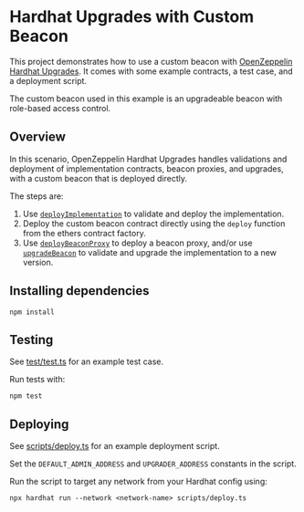 # Hardhat Upgrades with Custom Beacon

This project demonstrates how to use a custom beacon with [OpenZeppelin Hardhat Upgrades](https://docs.openzeppelin.com/upgrades-plugins/1.x/hardhat-upgrades). It comes with some example contracts, a test case, and a deployment script.

The custom beacon used in this example is an upgradeable beacon with role-based access control.

## Overview

In this scenario, OpenZeppelin Hardhat Upgrades handles validations and deployment of implementation contracts, beacon proxies, and upgrades, with a custom beacon that is deployed directly.

The steps are:
1. Use [`deployImplementation`](https://docs.openzeppelin.com/upgrades-plugins/1.x/api-hardhat-upgrades#deploy-implementation) to validate and deploy the implementation.
2. Deploy the custom beacon contract directly using the `deploy` function from the ethers contract factory.
3. Use [`deployBeaconProxy`](https://docs.openzeppelin.com/upgrades-plugins/1.x/api-hardhat-upgrades#deploy-beacon-proxy) to deploy a beacon proxy, and/or use [`upgradeBeacon`](https://docs.openzeppelin.com/upgrades-plugins/1.x/api-hardhat-upgrades#upgrade-beacon) to validate and upgrade the implementation to a new version.

## Installing dependencies

```
npm install
```

## Testing

See [test/test.ts](test/test.ts) for an example test case.

Run tests with:
```
npm test
```

## Deploying

See [scripts/deploy.ts](scripts/deploy.ts) for an example deployment script.

Set the `DEFAULT_ADMIN_ADDRESS` and `UPGRADER_ADDRESS` constants in the script.

Run the script to target any network from your Hardhat config using:
```
npx hardhat run --network <network-name> scripts/deploy.ts
```
